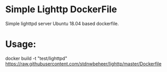 # Simple Lighttp DockerFile
Simple lighttpd server Ubuntu 18.04 based dockerfile.

# Usage:
docker build -t "test/lighttpd" https://raw.githubusercontent.com/stdnwbeheer/lighttp/master/Dockerfile
